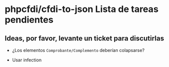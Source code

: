 # phpcfdi/cfdi-to-json Lista de tareas pendientes

## Ideas, por favor, levante un ticket para discutirlas

- ¿Los elementos `Comprobante/Complemento` deberían colapsarse?

- Usar infection

